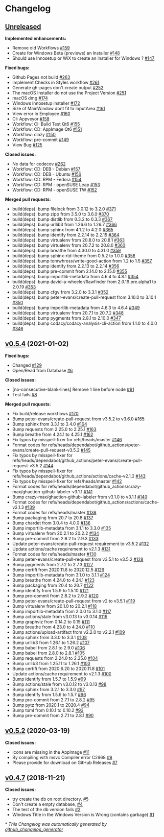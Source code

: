 # Changelog

## [Unreleased](https://github.com/jmuelbert/jmbde-QT/tree/HEAD)

**Implemented enhancements:**

- Remove old Workflows [\#159](https://github.com/jmuelbert/jmbde-QT/issues/159)
- Create for Windows Beta \(previews\) an Installer [\#148](https://github.com/jmuelbert/jmbde-QT/issues/148)
- Should use Innosetup or WiX to create an Installer for Windows ? [\#147](https://github.com/jmuelbert/jmbde-QT/issues/147)

**Fixed bugs:**

- Github Pages not build [\#263](https://github.com/jmuelbert/jmbde-QT/issues/263)
- Implement Checks in Styles workflow [\#261](https://github.com/jmuelbert/jmbde-QT/issues/261)
- Generate gh-pages don't create output [\#252](https://github.com/jmuelbert/jmbde-QT/issues/252)
- The macOS Installer do not use the Project Version [\#251](https://github.com/jmuelbert/jmbde-QT/issues/251)
- macOS dmg [\#174](https://github.com/jmuelbert/jmbde-QT/issues/174)
- Windows innosetup installer [\#172](https://github.com/jmuelbert/jmbde-QT/issues/172)
- Size of MainWindow dont fit to InputArea [\#161](https://github.com/jmuelbert/jmbde-QT/issues/161)
- View error in Employee [\#160](https://github.com/jmuelbert/jmbde-QT/issues/160)
- CI: Appveyor [\#158](https://github.com/jmuelbert/jmbde-QT/issues/158)
- Workflow: CI: Build Test Qt6 [\#155](https://github.com/jmuelbert/jmbde-QT/issues/155)
- Workflow: CD: AppImage Qt6 [\#151](https://github.com/jmuelbert/jmbde-QT/issues/151)
- Workflow: clazy [\#150](https://github.com/jmuelbert/jmbde-QT/issues/150)
- Workflow: pre-commit [\#149](https://github.com/jmuelbert/jmbde-QT/issues/149)
- View Bug [\#125](https://github.com/jmuelbert/jmbde-QT/issues/125)

**Closed issues:**

- No data for codecov [\#262](https://github.com/jmuelbert/jmbde-QT/issues/262)
- Workflow: CD: DEB - Debian [\#157](https://github.com/jmuelbert/jmbde-QT/issues/157)
- Workflow: CD: DEB - Ubuntu [\#156](https://github.com/jmuelbert/jmbde-QT/issues/156)
- Workflow:  CD: RPM - Fedora [\#154](https://github.com/jmuelbert/jmbde-QT/issues/154)
- Workflow: CD: RPM - openSUSE Leap [\#153](https://github.com/jmuelbert/jmbde-QT/issues/153)
- Workflow: CD: RPM - openSUSE TW [\#152](https://github.com/jmuelbert/jmbde-QT/issues/152)

**Merged pull requests:**

- build\(deps\): bump filelock from 3.0.12 to 3.2.0 [\#371](https://github.com/jmuelbert/jmbde-QT/pull/371)
- build\(deps\): bump zipp from 3.5.0 to 3.6.0 [\#370](https://github.com/jmuelbert/jmbde-QT/pull/370)
- build\(deps\): bump distlib from 0.3.2 to 0.3.3 [\#367](https://github.com/jmuelbert/jmbde-QT/pull/367)
- build\(deps\): bump urllib3 from 1.26.6 to 1.26.7 [\#366](https://github.com/jmuelbert/jmbde-QT/pull/366)
- build\(deps\): bump sphinx from 4.1.2 to 4.2.0 [\#365](https://github.com/jmuelbert/jmbde-QT/pull/365)
- build\(deps\): bump identify from 2.2.14 to 2.2.15 [\#364](https://github.com/jmuelbert/jmbde-QT/pull/364)
- build\(deps\): bump virtualenv from 20.8.0 to 20.8.1 [\#363](https://github.com/jmuelbert/jmbde-QT/pull/363)
- build\(deps\): bump virtualenv from 20.7.2 to 20.8.0 [\#360](https://github.com/jmuelbert/jmbde-QT/pull/360)
- build\(deps\): bump breathe from 4.30.0 to 4.31.0 [\#359](https://github.com/jmuelbert/jmbde-QT/pull/359)
- build\(deps\): bump sphinx-rtd-theme from 0.5.2 to 1.0.0 [\#358](https://github.com/jmuelbert/jmbde-QT/pull/358)
- build\(deps\): bump tomwhross/write-good-action from 1.2 to 1.5 [\#357](https://github.com/jmuelbert/jmbde-QT/pull/357)
- build\(deps\): bump identify from 2.2.13 to 2.2.14 [\#356](https://github.com/jmuelbert/jmbde-QT/pull/356)
- build\(deps\): bump pre-commit from 2.14.0 to 2.15.0 [\#355](https://github.com/jmuelbert/jmbde-QT/pull/355)
- build\(deps\): bump importlib-metadata from 4.6.4 to 4.8.1 [\#354](https://github.com/jmuelbert/jmbde-QT/pull/354)
- build\(deps\): bump david-a-wheeler/flawfinder from 2.0.19.pre.alpha1 to 2.0.19 [\#353](https://github.com/jmuelbert/jmbde-QT/pull/353)
- build\(deps\): bump cfgv from 3.2.0 to 3.3.1 [\#352](https://github.com/jmuelbert/jmbde-QT/pull/352)
- build\(deps\): bump peter-evans/create-pull-request from 3.10.0 to 3.10.1 [\#350](https://github.com/jmuelbert/jmbde-QT/pull/350)
- build\(deps\): bump importlib-metadata from 4.6.3 to 4.6.4 [\#349](https://github.com/jmuelbert/jmbde-QT/pull/349)
- build\(deps\): bump virtualenv from 20.7.1 to 20.7.2 [\#348](https://github.com/jmuelbert/jmbde-QT/pull/348)
- build\(deps\): bump pygments from 2.8.1 to 2.10.0 [\#347](https://github.com/jmuelbert/jmbde-QT/pull/347)
- build\(deps\): bump codacy/codacy-analysis-cli-action from 1.1.0 to 4.0.0 [\#346](https://github.com/jmuelbert/jmbde-QT/pull/346)

## [v0.5.4](https://github.com/jmuelbert/jmbde-QT/tree/v0.5.4) (2021-01-02)

**Fixed bugs:**

- Changed [\#129](https://github.com/jmuelbert/jmbde-QT/issues/129)
- Open/Read from Database [\#6](https://github.com/jmuelbert/jmbde-QT/issues/6)

**Closed issues:**

- \[no-consecutive-blank-lines\] Remove 1 line before node [\#91](https://github.com/jmuelbert/jmbde-QT/issues/91)
- Test fails [\#8](https://github.com/jmuelbert/jmbde-QT/issues/8)

**Merged pull requests:**

- Fix build/release workflows [\#170](https://github.com/jmuelbert/jmbde-QT/pull/170)
- Bump peter-evans/create-pull-request from v3.5.2 to v3.6.0 [\#165](https://github.com/jmuelbert/jmbde-QT/pull/165)
- Bump sphinx from 3.3.1 to 3.4.0 [\#164](https://github.com/jmuelbert/jmbde-QT/pull/164)
- Bump requests from 2.25.0 to 2.25.1 [\#163](https://github.com/jmuelbert/jmbde-QT/pull/163)
- Bump breathe from 4.24.1 to 4.25.1 [\#162](https://github.com/jmuelbert/jmbde-QT/pull/162)
- Fix typos by misspell-fixer for refs/heads/master [\#146](https://github.com/jmuelbert/jmbde-QT/pull/146)
- Format codes for refs/heads/dependabot/github\_actions/peter-evans/create-pull-request-v3.5.2 [\#145](https://github.com/jmuelbert/jmbde-QT/pull/145)
- Fix typos by misspell-fixer for refs/heads/dependabot/github\_actions/peter-evans/create-pull-request-v3.5.2 [\#144](https://github.com/jmuelbert/jmbde-QT/pull/144)
- Fix typos by misspell-fixer for refs/heads/dependabot/github\_actions/actions/cache-v2.1.3 [\#143](https://github.com/jmuelbert/jmbde-QT/pull/143)
- Fix typos by misspell-fixer for refs/heads/master [\#142](https://github.com/jmuelbert/jmbde-QT/pull/142)
- Format codes for refs/heads/dependabot/github\_actions/crazy-max/ghaction-github-labeler-v3.1.1 [\#141](https://github.com/jmuelbert/jmbde-QT/pull/141)
- Bump crazy-max/ghaction-github-labeler from v3.1.0 to v3.1.1 [\#140](https://github.com/jmuelbert/jmbde-QT/pull/140)
- Format codes for refs/heads/dependabot/github\_actions/actions/cache-v2.1.3 [\#139](https://github.com/jmuelbert/jmbde-QT/pull/139)
- Format codes for refs/heads/master [\#138](https://github.com/jmuelbert/jmbde-QT/pull/138)
- Bump packaging from 20.7 to 20.8 [\#137](https://github.com/jmuelbert/jmbde-QT/pull/137)
- Bump chardet from 3.0.4 to 4.0.0 [\#136](https://github.com/jmuelbert/jmbde-QT/pull/136)
- Bump importlib-metadata from 3.1.1 to 3.3.0 [\#135](https://github.com/jmuelbert/jmbde-QT/pull/135)
- Bump virtualenv from 20.2.1 to 20.2.2 [\#134](https://github.com/jmuelbert/jmbde-QT/pull/134)
- Bump pre-commit from 2.9.2 to 2.9.3 [\#133](https://github.com/jmuelbert/jmbde-QT/pull/133)
- Update peter-evans/create-pull-request requirement to v3.5.2 [\#132](https://github.com/jmuelbert/jmbde-QT/pull/132)
- Update actions/cache requirement to v2.1.3 [\#131](https://github.com/jmuelbert/jmbde-QT/pull/131)
- Format codes for refs/heads/master [\#130](https://github.com/jmuelbert/jmbde-QT/pull/130)
- Bump peter-evans/create-pull-request from v3.5.1 to v3.5.2 [\#128](https://github.com/jmuelbert/jmbde-QT/pull/128)
- Bump pygments from 2.7.2 to 2.7.3 [\#127](https://github.com/jmuelbert/jmbde-QT/pull/127)
- Bump certifi from 2020.11.8 to 2020.12.5 [\#126](https://github.com/jmuelbert/jmbde-QT/pull/126)
- Bump importlib-metadata from 3.1.0 to 3.1.1 [\#124](https://github.com/jmuelbert/jmbde-QT/pull/124)
- Bump breathe from 4.24.0 to 4.24.1 [\#123](https://github.com/jmuelbert/jmbde-QT/pull/123)
- Bump packaging from 20.4 to 20.7 [\#122](https://github.com/jmuelbert/jmbde-QT/pull/122)
- Bump identify from 1.5.9 to 1.5.10 [\#121](https://github.com/jmuelbert/jmbde-QT/pull/121)
- Bump pre-commit from 2.8.2 to 2.9.2 [\#120](https://github.com/jmuelbert/jmbde-QT/pull/120)
- Bump peter-evans/create-pull-request from v2 to v3.5.1 [\#119](https://github.com/jmuelbert/jmbde-QT/pull/119)
- Bump virtualenv from 20.1.0 to 20.2.1 [\#118](https://github.com/jmuelbert/jmbde-QT/pull/118)
- Bump importlib-metadata from 2.0.0 to 3.1.0 [\#117](https://github.com/jmuelbert/jmbde-QT/pull/117)
- Bump actions/stale from v3.0.13 to v3.0.14 [\#116](https://github.com/jmuelbert/jmbde-QT/pull/116)
- Bump graphviz from 0.14.2 to 0.15 [\#111](https://github.com/jmuelbert/jmbde-QT/pull/111)
- Bump breathe from 4.23.0 to 4.24.0 [\#110](https://github.com/jmuelbert/jmbde-QT/pull/110)
- Bump actions/upload-artifact from v2.2.0 to v2.2.1 [\#109](https://github.com/jmuelbert/jmbde-QT/pull/109)
- Bump sphinx from 3.3.0 to 3.3.1 [\#108](https://github.com/jmuelbert/jmbde-QT/pull/108)
- Bump urllib3 from 1.26.1 to 1.26.2 [\#107](https://github.com/jmuelbert/jmbde-QT/pull/107)
- Bump babel from 2.8.1 to 2.9.0 [\#106](https://github.com/jmuelbert/jmbde-QT/pull/106)
- Bump babel from 2.8.0 to 2.8.1 [\#105](https://github.com/jmuelbert/jmbde-QT/pull/105)
- Bump requests from 2.24.0 to 2.25.0 [\#104](https://github.com/jmuelbert/jmbde-QT/pull/104)
- Bump urllib3 from 1.25.11 to 1.26.1 [\#103](https://github.com/jmuelbert/jmbde-QT/pull/103)
- Bump certifi from 2020.6.20 to 2020.11.8 [\#101](https://github.com/jmuelbert/jmbde-QT/pull/101)
- Update actions/cache requirement to v2.1.3 [\#100](https://github.com/jmuelbert/jmbde-QT/pull/100)
- Bump identify from 1.5.7 to 1.5.9 [\#99](https://github.com/jmuelbert/jmbde-QT/pull/99)
- Bump actions/stale from v3.0.12 to v3.0.13 [\#98](https://github.com/jmuelbert/jmbde-QT/pull/98)
- Bump sphinx from 3.2.1 to 3.3.0 [\#97](https://github.com/jmuelbert/jmbde-QT/pull/97)
- Bump identify from 1.5.6 to 1.5.7 [\#96](https://github.com/jmuelbert/jmbde-QT/pull/96)
- Bump pre-commit from 2.7.1 to 2.8.2 [\#95](https://github.com/jmuelbert/jmbde-QT/pull/95)
- Bump pytz from 2020.1 to 2020.4 [\#94](https://github.com/jmuelbert/jmbde-QT/pull/94)
- Bump toml from 0.10.1 to 0.10.2 [\#93](https://github.com/jmuelbert/jmbde-QT/pull/93)
- Bump pre-commit from 2.7.1 to 2.8.1 [\#90](https://github.com/jmuelbert/jmbde-QT/pull/90)

## [v0.5.2](https://github.com/jmuelbert/jmbde-QT/tree/v0.5.2) (2020-03-19)

**Closed issues:**

- Icons are missing in the AppImage [\#11](https://github.com/jmuelbert/jmbde-QT/issues/11)
- By compiling with msvc Compiler error  C2668 [\#9](https://github.com/jmuelbert/jmbde-QT/issues/9)
- Please provide for download on GitHub Releases [\#7](https://github.com/jmuelbert/jmbde-QT/issues/7)

## [v0.4.7](https://github.com/jmuelbert/jmbde-QT/tree/v0.4.7) (2018-11-21)

**Closed issues:**

- try create the db on root directory.  [\#5](https://github.com/jmuelbert/jmbde-QT/issues/5)
- Don't create a empty database, [\#4](https://github.com/jmuelbert/jmbde-QT/issues/4)
- The test of the db version fails [\#2](https://github.com/jmuelbert/jmbde-QT/issues/2)
- Windows Title in the Windows Version is Wrong \(contains garbage\) [\#1](https://github.com/jmuelbert/jmbde-QT/issues/1)



\* *This Changelog was automatically generated by [github_changelog_generator](https://github.com/github-changelog-generator/github-changelog-generator)*
